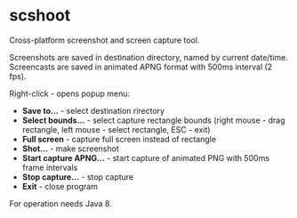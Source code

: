 scshoot
=======

Cross-platform screenshot and screen capture tool.  

Screenshots are saved in destination directory, named by current date/time.  
Screencasts are saved in animated APNG format with 500ms interval (2 fps).  

Right-click - opens popup menu:

*  __Save to...__ - select destination rirectory
*  __Select bounds...__ - select capture rectangle bounds (right mouse - drag rectangle, left mouse - select rectangle, ESC - exit)
*  __Full screen__ - capture full screen instead of rectangle
*  __Shot...__ - make screenshot
*  __Start capture APNG...__ - start capture of animated PNG with 500ms frame intervals
*  __Stop capture...__ - stop capture
*  __Exit__ - close program

For operation needs Java 8.
